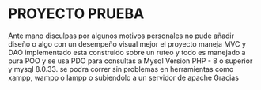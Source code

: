 # PROYECTO PRUEBA
Ante mano disculpas por algunos motivos personales no pude añadir diseño o algo con un desempeño visual mejor el proyecto maneja MVC y DAO implementado esta construido sobre un ruteo y todo es manejado a pura POO y se usa PDO para consultas a Mysql   Version PHP - 8 o superior y mysql 8.0.33. se podra correr sin problemas en herramientas como xampp, wampp o lampp o subiendolo a un servidor de apache Gracias

